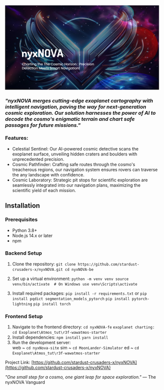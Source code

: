 ![nyxNOVA Logo](nyxNOVA-fe/nyxNova-site/public/images/display.png)

### *"nyxNOVA merges cutting-edge exoplanet cartography with intelligent navigation, paving the way for next-generation cosmic exploration. Our solution harnesses the power of AI to decode the cosmo's enigmatic terrain and chart safe passages for future missions."*

### Features:

 - Celestial Sentinel: Our AI-powered cosmic detective scans the exoplanet surface, unveiling hidden craters and boulders with unprecedented precision.
 - Cosmic Pathfinder: Crafting safe routes through the cosmo's treacherous regions, our navigation system ensures rovers can traverse the any landscape with confidence.
 - Cosmic Laboratory: Strategic pit stops for scientific exploration are seamlessly integrated into our navigation plans, maximizing the scientific yield of each mission.

## Installation

### Prerequisites

- Python 3.8+
- Node.js 14.x or later
- npm

### Backend Setup

1. Clone the repository:
   `git clone https://github.com/stardust-crusaders-x/nyxNOVA.git
      cd nyxNOVA-be`

3. Set up a virtual environment:
   `python -m venv venv
source venv/bin/activate  # On Windows use venv\Scripts\activate`
4. Install required packages:
   `pip install -r requirements.txt`
   or
   `pip install pqdict segmentation_models_pytorch`
   `pip install pytorch-lightning`
   `pip install torch`
### Frontend Setup

1. Navigate to the frontend directory:
   `cd nyxNOVA-fe`
 `exoplanet charting: cd Exoplanet\Atmos_tut\r3f-wawatmos-starter`
3. Install dependencies:
  `npm install` `yarn install`
4. Run the development server:  
  web ~ `cd nyxNova-site`
  sim ~ `cd MoonLander-Simulator`
   ed ~ `cd Exoplanet\Atmos_tut\r3f-wawatmos-starter`
  

Project Link: [https://github.com/stardust-crusaders-x/nyxNOVA](https://github.com/stardust-crusaders-x/nyxNOVA)

*"One small step for a cosmo, one giant leap for space exploration."* 
— The nyxNOVA Vanguard

